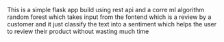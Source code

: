 This is a simple flask app build using rest api and a corre ml algorithm random forest which takes input from the fontend which is a review by a customer and it just classify the text into a sentiment which helps the user to review their product without wasting much time
